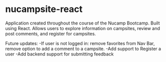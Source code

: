 # nucampsite-react

Application created throughout the course of the Nucamp Bootcamp. 
Built using React. 
Allows users to explore information on campsites, review and post comments, and register for campsites.

Future updates:
-If user is not logged in: remove favorites from Nav Bar, remove option to add a comment to a campsite.
-Add support to Register a user
-Add backend support for submitting feedback
